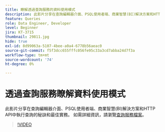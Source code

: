 ```yaml
---
title: 瞭解透過查詢服務的資料使用模式
description: 此影片分享在查詢編輯器介面、PSQL使用者端、商業智慧(BI)解決方案和HTTP API中執行查詢的秘訣和最佳實務。
feature: Queries
role: Data Engineer, Developer
level: Beginner
jira: KT-3715
thumbnail: 29811.jpg
hide: true
exl-id: 8d99063a-5107-4bee-a0a4-6778b56aeac0
source-git-commit: f5f3dcc655fffc056fe95c33a3cd7abba24d7f3a
workflow-type: tm+mt
source-wordcount: '74'
ht-degree: 0%

---
```


# 透過查詢服務瞭解資料使用模式

此影片分享在查詢編輯器介面、PSQL使用者端、商業智慧(BI)解決方案和HTTP API中執行查詢的秘訣和最佳實務。 如需詳細資訊，請瀏覽[查詢服務檔案](https://experienceleague.adobe.com/zh-hant/docs/experience-platform/query/home)。

>[!VIDEO](https://video.tv.adobe.com/v/29811?learn=on&enablevpops)
